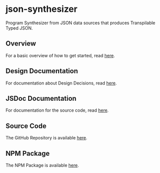 # json-synthesizer

Program Synthesizer from JSON data sources that produces Transpilable Typed JSON.

## Overview

For a basic overview of how to get started, read [here](https://github.com/syall/json-synthesizer#readme).

## Design Documentation

For documentation about Design Decisions, read [here](./DESIGN.md).

## JSDoc Documentation

For documentation for the source code, read [here](./docs).

## Source Code

The GitHub Repository is available [here](https://github.com/syall/json-synthesizer).

## NPM Package

The NPM Package is available [here](https://www.npmjs.com/package/json-synthesizer).
